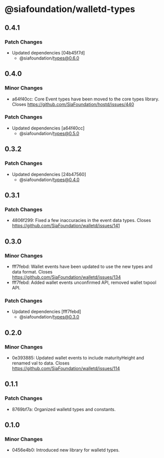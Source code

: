 # @siafoundation/walletd-types

## 0.4.1

### Patch Changes

- Updated dependencies [04b45f7d]
  - @siafoundation/types@0.6.0

## 0.4.0

### Minor Changes

- a64f40cc: Core Event types have been moved to the core types library. Closes https://github.com/SiaFoundation/hostd/issues/440

### Patch Changes

- Updated dependencies [a64f40cc]
  - @siafoundation/types@0.5.0

## 0.3.2

### Patch Changes

- Updated dependencies [24b47560]
  - @siafoundation/types@0.4.0

## 0.3.1

### Patch Changes

- 4806f299: Fixed a few inaccuracies in the event data types. Closes https://github.com/SiaFoundation/walletd/issues/141

## 0.3.0

### Minor Changes

- fff7febd: Wallet events have been updated to use the new types and data format. Closes https://github.com/SiaFoundation/walletd/issues/134
- fff7febd: Added wallet events unconfirmed API, removed wallet txpool API.

### Patch Changes

- Updated dependencies [fff7febd]
  - @siafoundation/types@0.3.0

## 0.2.0

### Minor Changes

- 0e393885: Updated wallet events to include maturityHeight and renamed val to data. Closes https://github.com/SiaFoundation/walletd/issues/114

## 0.1.1

### Patch Changes

- 8769bf7a: Organized walletd types and constants.

## 0.1.0

### Minor Changes

- 0456e4b0: Introduced new library for walletd types.
